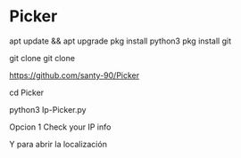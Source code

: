 # Picker

apt update && apt upgrade
pkg install python3
pkg install git

git clone git clone 

 https://github.com/santy-90/Picker

cd Picker

python3 Ip-Picker.py

Opcion 1 Check your IP info

Y para abrir la localización
